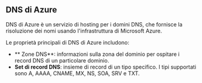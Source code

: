 ## DNS di Azure

DNS di Azure è un servizio di hosting per i domini DNS, che fornisce la risoluzione dei nomi usando l'infrastruttura di Microsoft Azure.

Le proprietà principali di DNS di Azure includono:

- ** Zone DNS**: informazioni sulla zona del dominio per ospitare i record DNS di un particolare dominio.
- **Set di record DNS**: insieme di record di un tipo specifico. I tipi supportati sono A, AAAA, CNAME, MX, NS, SOA, SRV e TXT.

<!---HONumber=Sept15_HO4-->